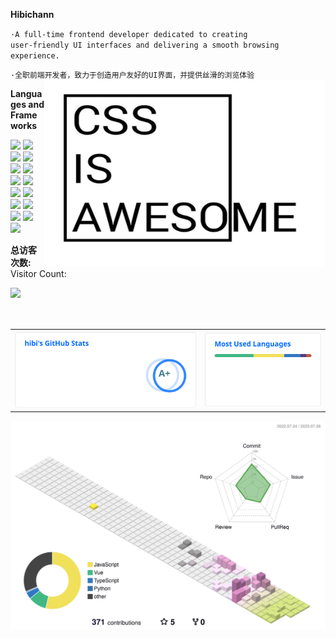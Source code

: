 **Hibichann**


<code>·A full-time frontend developer dedicated to creating user-friendly UI interfaces and delivering a smooth browsing experience.</code> 

<code>·全职前端开发者，致力于创造用户友好的UI界面，并提供丝滑的浏览体验</code>
<img align="right" src="./css-is-awesome.jpg" width="450" height="300" title="CSS is Awesome" alt="CSS is Awesome" />

**Languages and Frameworks**

<div/>
<img height="25" src="https://skillicons.dev/icons?i=nodejs&perline=1&theme=light" />
<img height="25" src="https://skillicons.dev/icons?i=vue&perline=1&theme=light" />
<img height="25" src="https://skillicons.dev/icons?i=react&perline=1&theme=light" />
<img height="25" src="https://skillicons.dev/icons?i=git&perline=1&theme=light" />
<img height="25" src="https://skillicons.dev/icons?i=js&perline=1&theme=light" />
<img height="25" src="https://skillicons.dev/icons?i=ts&perline=1&theme=light" />
<img height="25" src="https://skillicons.dev/icons?i=scss&perline=1&theme=light" />
<img height="25" src="https://skillicons.dev/icons?i=css&perline=1&theme=light" />
<img height="25" src="https://skillicons.dev/icons?i=md&perline=1&theme=light" />
<img height="25" src="https://skillicons.dev/icons?i=html&perline=1&theme=light" />
<img height="25" src="https://skillicons.dev/icons?i=githubactions&perline=1&theme=light" />
<img height="25" src="https://skillicons.dev/icons?i=nginx&perline=1&theme=light" />
<img height="25" src="https://skillicons.dev/icons?i=py&perline=1&theme=light" />
<img height="25" src="https://skillicons.dev/icons?i=webpack&perline=1&theme=light" />
<img height="25" src="https://skillicons.dev/icons?i=solidity&perline=1&theme=light" />


**总访客次数:**<br>
Visitor Count:

<img src="https://moe-counter.glitch.me/get/@hibichann?theme=rule34"/>
<br></br>
<table style="width:100%;margin-top:30px" style="border:none">
  <tr style="border:none">
    <th style="border:none"><a href="https://github.com/hibichann">
    <img  src="./svg/pic1.svg">
    </a></th>
    <th style="border:none"><a href="https://github.com/hibichann">
    <img  src="./svg/pic2.svg" />
    </a></th>
  </tr>
</table>
<!-- --- -->

![](./profile-3d-contrib/profile-season-animate.svg)

